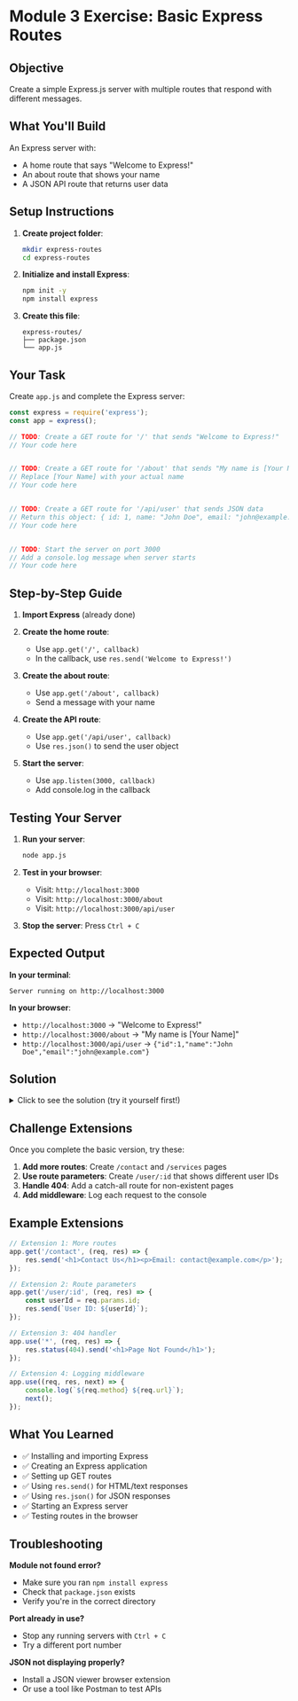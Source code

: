 # Module 3 Exercise: Basic Express Routes

## Objective
Create a simple Express.js server with multiple routes that respond with different messages.

## What You'll Build
An Express server with:
- A home route that says "Welcome to Express!"
- An about route that shows your name
- A JSON API route that returns user data

## Setup Instructions

1. **Create project folder**:
   ```bash
   mkdir express-routes
   cd express-routes
   ```

2. **Initialize and install Express**:
   ```bash
   npm init -y
   npm install express
   ```

3. **Create this file**:
   ```
   express-routes/
   ├── package.json
   └── app.js
   ```

## Your Task

Create `app.js` and complete the Express server:

```javascript
const express = require('express');
const app = express();

// TODO: Create a GET route for '/' that sends "Welcome to Express!"
// Your code here


// TODO: Create a GET route for '/about' that sends "My name is [Your Name]"
// Replace [Your Name] with your actual name
// Your code here


// TODO: Create a GET route for '/api/user' that sends JSON data
// Return this object: { id: 1, name: "John Doe", email: "john@example.com" }
// Your code here


// TODO: Start the server on port 3000
// Add a console.log message when server starts
// Your code here
```

## Step-by-Step Guide

1. **Import Express** (already done)

2. **Create the home route**:
   - Use `app.get('/', callback)`
   - In the callback, use `res.send('Welcome to Express!')`

3. **Create the about route**:
   - Use `app.get('/about', callback)`
   - Send a message with your name

4. **Create the API route**:
   - Use `app.get('/api/user', callback)`
   - Use `res.json()` to send the user object

5. **Start the server**:
   - Use `app.listen(3000, callback)`
   - Add console.log in the callback

## Testing Your Server

1. **Run your server**:
   ```bash
   node app.js
   ```

2. **Test in your browser**:
   - Visit: `http://localhost:3000`
   - Visit: `http://localhost:3000/about`
   - Visit: `http://localhost:3000/api/user`

3. **Stop the server**: Press `Ctrl + C`

## Expected Output

**In your terminal**:
```
Server running on http://localhost:3000
```

**In your browser**:

- `http://localhost:3000` → "Welcome to Express!"
- `http://localhost:3000/about` → "My name is [Your Name]"
- `http://localhost:3000/api/user` → `{"id":1,"name":"John Doe","email":"john@example.com"}`

## Solution

<details>
<summary>Click to see the solution (try it yourself first!)</summary>

```javascript
const express = require('express');
const app = express();

app.get('/', (req, res) => {
    res.send('Welcome to Express!');
});

app.get('/about', (req, res) => {
    res.send('My name is John Smith');
});

app.get('/api/user', (req, res) => {
    res.json({ 
        id: 1, 
        name: "John Doe", 
        email: "john@example.com" 
    });
});

app.listen(3000, () => {
    console.log('Server running on http://localhost:3000');
});
```

</details>

## Challenge Extensions

Once you complete the basic version, try these:

1. **Add more routes**: Create `/contact` and `/services` pages
2. **Use route parameters**: Create `/user/:id` that shows different user IDs
3. **Handle 404**: Add a catch-all route for non-existent pages
4. **Add middleware**: Log each request to the console

## Example Extensions

```javascript
// Extension 1: More routes
app.get('/contact', (req, res) => {
    res.send('<h1>Contact Us</h1><p>Email: contact@example.com</p>');
});

// Extension 2: Route parameters
app.get('/user/:id', (req, res) => {
    const userId = req.params.id;
    res.send(`User ID: ${userId}`);
});

// Extension 3: 404 handler
app.use('*', (req, res) => {
    res.status(404).send('<h1>Page Not Found</h1>');
});

// Extension 4: Logging middleware
app.use((req, res, next) => {
    console.log(`${req.method} ${req.url}`);
    next();
});
```

## What You Learned

- ✅ Installing and importing Express
- ✅ Creating an Express application
- ✅ Setting up GET routes
- ✅ Using `res.send()` for HTML/text responses
- ✅ Using `res.json()` for JSON responses
- ✅ Starting an Express server
- ✅ Testing routes in the browser

## Troubleshooting

**Module not found error?**
- Make sure you ran `npm install express`
- Check that `package.json` exists
- Verify you're in the correct directory

**Port already in use?**
- Stop any running servers with `Ctrl + C`
- Try a different port number

**JSON not displaying properly?**
- Install a JSON viewer browser extension
- Or use a tool like Postman to test APIs
